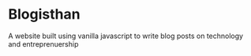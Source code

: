 # Blogisthan
A website built using vanilla javascript to write blog posts on technology and entreprenuership